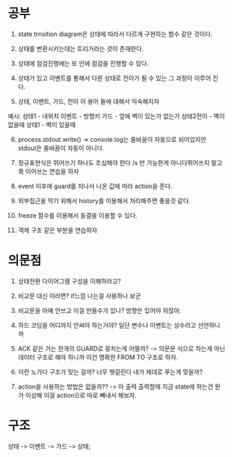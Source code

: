 # 공부

1. state trnsition diagram은 상태에 따라서 다르게 구현하는 함수 같은 것이다.

2. 상태를 변환시키는데는 트리거라는 것이 존재한다. 

3. 상태에 점검진행에는 또 안에 점검을 진행할 수 있다. 

4. 상태가 있고 이벤트를 통해서 다른 상태로 전이가 될 수 있는 그 과정이 이루어 진다. 

5. 상태, 이벤트, 가드, 전이 이 용어 들에 대해서 익숙해지자

예시: 
  상태1 - 내위치 
  이벤트 - 방향키
  가드 - 앞에 벽이 있는가 없는가
  상태2전이 - 벽이 없을때
  상태1 - 벽이 있을때

6. process.stdout.write() 
  -> console.log는 줄바꿈이 자동으로 되어있지만 stdout은 줄바꿈이 자동이 아니다.

7. 정규표현식은 뛰어쓰기 하나도 조심해야 한다 /s 만 가능한게 아니다뛰어쓰지 말고 쭉 이어쓰는 연습을 하자

8. event 이후에 guard를 지나서 나온 값에 따라 action을 준다.

9. 외부접근을 막기 위해서 history를 이용해서 처리해주면 좋을것 같다.

10. freeze 함수를 이용해서 동결을 이용할 수 있다. 

11. 객체 구조 같은 부분을 연습하자


# 의문점

1. 상태전환 다이어그램 구성을 이해하라고? 

2. 비교문 대신 이라면? if느낌 나는걸 사용하나 보군

3. 비교문을 아예 안쓰고 이걸 만들수가 있나? 방향은 있어야 하잖아.

4. 하드 코딩을 어디까지 안써야 하는거야? 일단 변수나 이벤트는 상수라고 선언하니까 

5. ACK 같은 거는 한개의 GUARD로 뭉치는게 어떨까? -> 의문문 식으로 하는게 아닌 데이터 구조로 
해야 하니까 이건 명확한 FROM TO 구조로 하자.

6. 이런 노가다 구조가 맞는 걸까? 너무 헷갈린다 내가 제대로 푸는게 맞을까?

7. action을 사용하는 방법은 없을까?? -> 아 출력 출력할때 지금 state에 하는건 뭔가 이상해 이걸 action으로 따로 빼내서 해보자.

# 구조

상태 -> 이벤트 -> 가드 -> 상태;